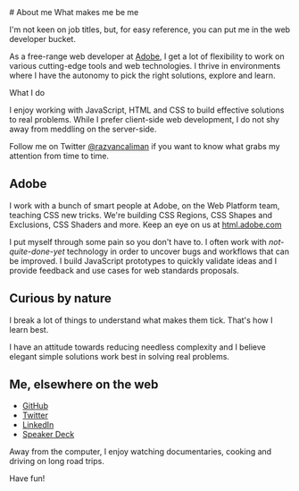 <div class="greeting slim">
# About me
What makes me be me
</div>
<div id="post">

I'm not keen on job titles, but, for easy reference, you can put me in the web developer bucket.

As a free-range web developer at [Adobe](http://www.adobe.com), I get a lot of flexibility to work on various cutting-edge tools and web technologies. I thrive in environments where I have the autonomy to pick the right solutions, explore and learn.

What I do

I enjoy working with JavaScript, HTML and CSS to build effective solutions to real problems. While I prefer client-side web development, I do not shy away from meddling on the server-side.

Follow me on Twitter [@razvancaliman](https://twitter.com/razvancaliman) if you want to know what grabs my attention from time to time.

## Adobe

I work with a bunch of smart people at Adobe, on the Web Platform team, teaching CSS new tricks. We're building CSS Regions, CSS Shapes and Exclusions, CSS Shaders and more.  Keep an eye on us at [html.adobe.com](http://html.adobe.com)

I put myself through some pain so you don't have to. I often work with *not-quite-done-yet* technology in order to uncover bugs and workflows that can be improved. I build JavaScript prototypes to quickly validate ideas and I provide feedback and use cases for web standards proposals.

## Curious by nature

I break a lot of things to understand what makes them tick. That's how I learn best.

I have an attitude towards reducing needless complexity and I believe elegant simple solutions work best in solving real problems.

## Me, elsewhere on the web

  - [GitHub](https://github.com/oslego)
  - [Twitter](https://twitter.com/razvancaliman)
  - [LinkedIn](http://linkedin.com/in/razvancaliman)
  - [Speaker Deck](https://speakerdeck.com/u/razvancaliman)

Away from the computer, I enjoy watching documentaries, cooking and driving on long road trips.

Have fun!
